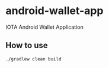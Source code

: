 # android-wallet-app
IOTA Android Wallet Application


How to use
-----------------------

```bash
./gradlew clean build
```
